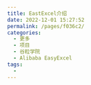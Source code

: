 ```yaml
---
title: EastExcel介绍
date: 2022-12-01 15:27:52
permalink: /pages/f036c2/
categories:
  - 更多
  - 项目
  - 谷粒学院
  - Alibaba EasyExcel
tags:
  - 
---
```

